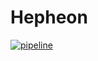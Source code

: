 # Hepheon

[![pipeline](https://github.com/Mattia-Vicari/hepheon/actions/workflows/test.yml/badge.svg)](https://github.com/Mattia-Vicari/hepheon/actions/workflows/test.yml)